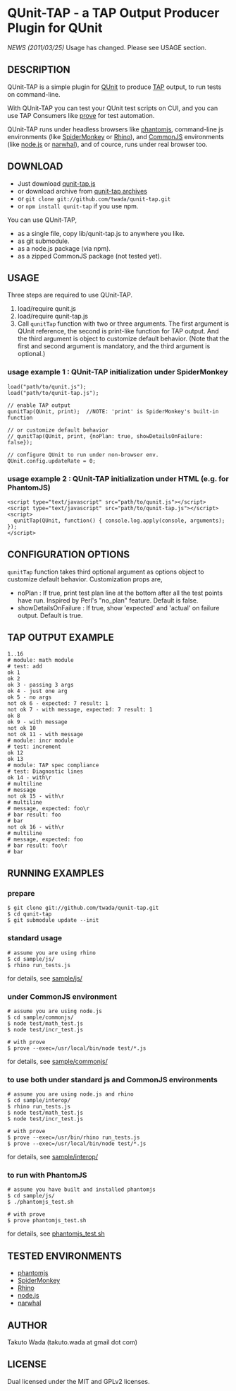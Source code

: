 QUnit-TAP - a TAP Output Producer Plugin for QUnit
================================


*NEWS (2011/03/25)* Usage has changed. Please see USAGE section.


DESCRIPTION
---------------------------------------
QUnit-TAP is a simple plugin for [QUnit](http://docs.jquery.com/QUnit) to produce [TAP](http://testanything.org/) output, to run tests on command-line.

With QUnit-TAP you can test your QUnit test scripts on CUI, and you can use TAP Consumers like [prove](http://perldoc.perl.org/prove.html) for test automation.

QUnit-TAP runs under headless browsers like [phantomjs](http://code.google.com/p/phantomjs/), command-line js environments (like [SpiderMonkey](https://developer.mozilla.org/en/SpiderMonkey) or [Rhino](https://developer.mozilla.org/en/Rhino)), and [CommonJS](http://commonjs.org/) environments (like [node.js](http://nodejs.org/) or [narwhal](http://narwhaljs.org/)), and of cource, runs under real browser too.


DOWNLOAD
---------------------------------------
* Just download [qunit-tap.js](http://github.com/twada/qunit-tap/raw/master/lib/qunit-tap.js)
* or download archive from [qunit-tap archives](http://github.com/twada/qunit-tap/downloads)
* or `git clone git://github.com/twada/qunit-tap.git`
* or `npm install qunit-tap` if you use npm.

You can use QUnit-TAP,

* as a single file, copy lib/qunit-tap.js to anywhere you like.
* as git submodule.
* as a node.js package (via npm).
* as a zipped CommonJS package (not tested yet).


USAGE
---------------------------------------
Three steps are required to use QUnit-TAP.

1. load/require qunit.js
2. load/require qunit-tap.js
3. Call `qunitTap` function with two or three arguments. The first argument is QUnit reference, the second is print-like function for TAP output. And the third argument is object to customize default behavior. (Note that the first and second argument is mandatory, and the third argument is optional.)

### usage example 1 : QUnit-TAP initialization under SpiderMonkey
    load("path/to/qunit.js");
    load("path/to/qunit-tap.js");

    // enable TAP output
    qunitTap(QUnit, print);  //NOTE: 'print' is SpiderMonkey's built-in function

    // or customize default behavior
    // qunitTap(QUnit, print, {noPlan: true, showDetailsOnFailure: false});

    // configure QUnit to run under non-browser env.
    QUnit.config.updateRate = 0;


### usage example 2 : QUnit-TAP initialization under HTML (e.g. for PhantomJS)
    <script type="text/javascript" src="path/to/qunit.js"></script>
    <script type="text/javascript" src="path/to/qunit-tap.js"></script>
    <script>
      qunitTap(QUnit, function() { console.log.apply(console, arguments); });
    </script>


CONFIGURATION OPTIONS
---------------------------------------
`qunitTap` function takes third optional argument as options object to customize default behavior. Customization props are,

* noPlan : If true, print test plan line at the bottom after all the test points have run. Inspired by Perl's "no_plan" feature. Default is false.
* showDetailsOnFailure : If true, show 'expected' and 'actual' on failure output. Default is true.


TAP OUTPUT EXAMPLE
---------------------------------------
    1..16
    # module: math module
    # test: add
    ok 1
    ok 2
    ok 3 - passing 3 args
    ok 4 - just one arg
    ok 5 - no args
    not ok 6 - expected: 7 result: 1
    not ok 7 - with message, expected: 7 result: 1
    ok 8
    ok 9 - with message
    not ok 10
    not ok 11 - with message
    # module: incr module
    # test: increment
    ok 12
    ok 13
    # module: TAP spec compliance
    # test: Diagnostic lines
    ok 14 - with\r
    # multiline
    # message
    not ok 15 - with\r
    # multiline
    # message, expected: foo\r
    # bar result: foo
    # bar
    not ok 16 - with\r
    # multiline
    # message, expected: foo
    # bar result: foo\r
    # bar


RUNNING EXAMPLES
---------------------------------------
### prepare
    $ git clone git://github.com/twada/qunit-tap.git
    $ cd qunit-tap
    $ git submodule update --init 


### standard usage

    # assume you are using rhino
    $ cd sample/js/
    $ rhino run_tests.js

for details, see [sample/js/](http://github.com/twada/qunit-tap/tree/master/sample/js/)


### under CommonJS environment

    # assume you are using node.js
    $ cd sample/commonjs/
    $ node test/math_test.js
    $ node test/incr_test.js

    # with prove
    $ prove --exec=/usr/local/bin/node test/*.js

for details, see [sample/commonjs/](http://github.com/twada/qunit-tap/tree/master/sample/commonjs/)


### to use both under standard js and CommonJS environments

    # assume you are using node.js and rhino
    $ cd sample/interop/
    $ rhino run_tests.js
    $ node test/math_test.js
    $ node test/incr_test.js

    # with prove
    $ prove --exec=/usr/bin/rhino run_tests.js
    $ prove --exec=/usr/local/bin/node test/*.js

for details, see [sample/interop/](http://github.com/twada/qunit-tap/tree/master/sample/interop/)


### to run with PhantomJS

    # assume you have built and installed phantomjs
    $ cd sample/js/
    $ ./phantomjs_test.sh

    # with prove
    $ prove phantomjs_test.sh

for details, see [phantomjs_test.sh](http://github.com/twada/qunit-tap/tree/master/sample/js/phantomjs_test.sh)



TESTED ENVIRONMENTS
---------------------------------------
* [phantomjs](http://code.google.com/p/phantomjs/)
* [SpiderMonkey](https://developer.mozilla.org/en/SpiderMonkey)
* [Rhino](https://developer.mozilla.org/en/Rhino)
* [node.js](http://nodejs.org/)
* [narwhal](http://narwhaljs.org/)


AUTHOR
---------------------------------------
Takuto Wada (takuto.wada at gmail dot com)


LICENSE
---------------------------------------
Dual licensed under the MIT and GPLv2 licenses.
